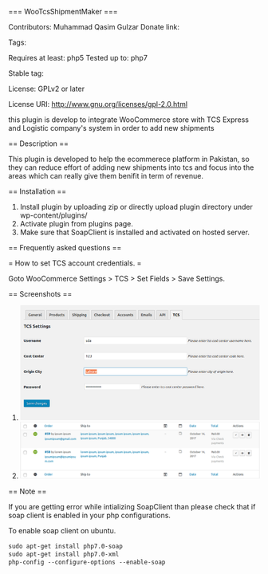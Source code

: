 === WooTcsShipmentMaker ===

Contributors: Muhammad Qasim Gulzar
Donate link:
 
Tags:
 
Requires at least: php5
Tested up to: php7

Stable tag:
 
License: GPLv2 or later

License URI: http://www.gnu.org/licenses/gpl-2.0.html

this plugin is develop to integrate WooCommerce store with TCS Express and Logistic company's system in order to add new shipments

== Description ==


This plugin is developed to help the ecommerece platform in Pakistan,
    so they can reduce effort of adding new shipments into tcs and focus into 
    the areas which can really give them benifit in term of revenue.

== Installation ==

1. Install plugin by uploading zip or directly upload plugin directory under wp-content/plugins/
2. Activate plugin from plugins page. 
3. Make sure that SoapClient is installed and activated on hosted server.

== Frequently asked questions ==

= How to set TCS account credentials. =

Goto WooCommerce Settings > TCS > Set Fields > Save Settings.


== Screenshots ==

1. ![settings screenshot](settings.png?raw=true "Settings") 
2. ![Orders screenshot](order-screen.png?raw=true "Order Items")

== Note ==

If you are getting error while intializing SoapClient than please check that if soap client is enabled in your php configurations.

To enable soap client on ubuntu.

    sudo apt-get install php7.0-soap
    sudo apt-get install php7.0-xml
    php-config --configure-options --enable-soap